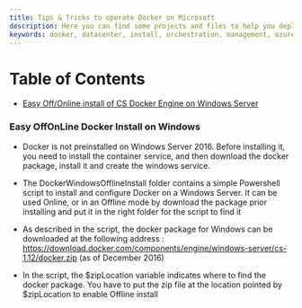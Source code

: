 ```yaml
---
title: Tips & Tricks to operate Docker on Microsoft
description: Here you can find some projects and files to help you deploy and manager Docker on Microsoft stack, Azure and on premises
keywords: docker, datacenter, install, orchestration, management, azure, swarm, microsoft, windows
---
```

Table of Contents
=================

   * [Easy Off/Online install of CS Docker Engine on Windows Server](#easy-offonline-docker-install-on-windows)

### Easy OffOnLine Docker Install on Windows

* Docker is not preinstalled on Windows Server 2016. Before installing it, you need to install the container service, and then download the docker package, install it and create the windows service.

* The DockerWindowsOfflineInstall folder contains a simple Powershell script to install and configure Docker on a Windows Server. It can be used Online, or in an Offline mode by download the package prior installing and put it in the right folder for the script to find it

* As described in the script, the docker package for Windows can be downloaded at the following address : https://download.docker.com/components/engine/windows-server/cs-1.12/docker.zip (as of December 2016)

* In the script, the $zipLocation variable indicates where to find the docker package. You have to put the zip file at the location pointed by $zipLocation to enable Offline install
